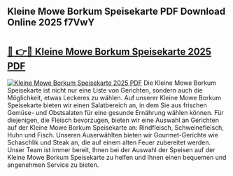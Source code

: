 ## Kleine Mowe Borkum Speisekarte PDF Download Online 2025 f7VwY

# <h2><a href="http://gcb31qu.nevu.top/?p=Kleine+Mowe+Borkum+Speisekarte">🔗 👉🔴 Kleine Mowe Borkum Speisekarte 2025 PDF</a></h2>

[![Kleine Mowe Borkum Speisekarte 2025 PDF](https://i.imgur.com/dBaPXMq.png)](http://gcb31qu.nevu.top/?p=Kleine+Mowe+Borkum+Speisekarte)
Die Kleine Mowe Borkum Speisekarte ist nicht nur eine Liste von Gerichten, sondern auch die Möglichkeit, etwas Leckeres zu wählen. Auf unserer Kleine Mowe Borkum Speisekarte bieten wir einen Salatbereich an, in dem Sie aus frischen Gemüse- und Obstsalaten für eine gesunde Ernährung wählen können. Für diejenigen, die Fleisch bevorzugen, bieten wir eine Auswahl an Gerichten auf der Kleine Mowe Borkum Speisekarte an: Rindfleisch, Schweinefleisch, Huhn und Fisch. Unseren Auserwählten bieten wir Gourmet-Gerichte wie Schaschlik und Steak an, die auf einem alten Feuer zubereitet werden. Unser Team ist immer bereit, Ihnen bei der Auswahl der Speisen auf der Kleine Mowe Borkum Speisekarte zu helfen und Ihnen einen bequemen und angenehmen Service zu bieten.

